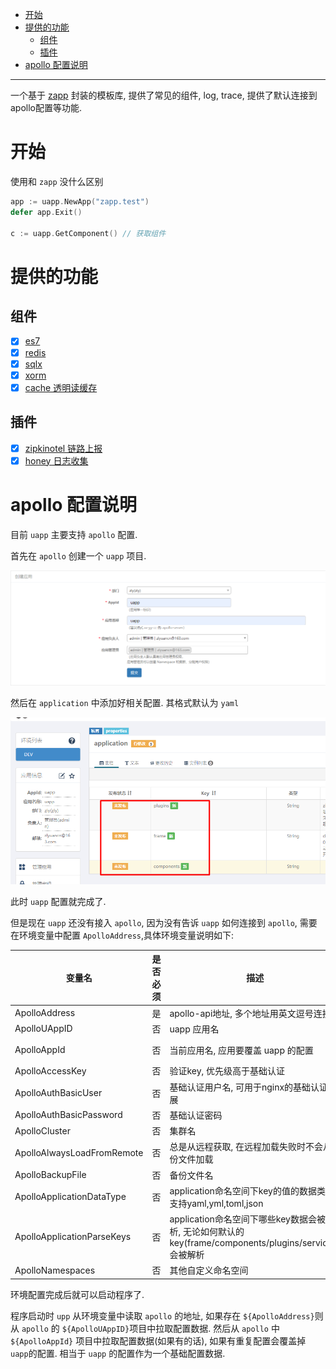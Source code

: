 <!-- TOC -->

- [开始](#%E5%BC%80%E5%A7%8B)
- [提供的功能](#%E6%8F%90%E4%BE%9B%E7%9A%84%E5%8A%9F%E8%83%BD)
    - [组件](#%E7%BB%84%E4%BB%B6)
    - [插件](#%E6%8F%92%E4%BB%B6)
- [apollo 配置说明](#apollo-%E9%85%8D%E7%BD%AE%E8%AF%B4%E6%98%8E)

<!-- /TOC -->

---

一个基于 [zapp](https://github.com/zly-app/zapp) 封装的模板库, 提供了常见的组件, log, trace, 提供了默认连接到
apollo配置等功能.

# 开始

使用和 `zapp` 没什么区别

```go
app := uapp.NewApp("zapp.test")
defer app.Exit()

c := uapp.GetComponent() // 获取组件
```

# 提供的功能

## 组件

+ [x] [es7](https://github.com/zly-app/component/tree/master/es7)
+ [x] [redis](https://github.com/zly-app/component/tree/master/redis)
+ [x] [sqlx](https://github.com/zly-app/component/tree/master/sqlx)
+ [x] [xorm](https://github.com/zly-app/component/tree/master/xorm)
+ [x] [cache 透明读缓存](https://github.com/zly-app/cache)

## 插件

+ [x] [zipkinotel 链路上报](https://github.com/zly-app/plugin/tree/master/zipkinotel)
+ [x] [honey 日志收集](https://github.com/zly-app/plugin/tree/master/honey)

# apollo 配置说明

目前 `uapp` 主要支持 `apollo` 配置.

首先在 `apollo` 创建一个 `uapp` 项目.

![](src/assets/example/create_uapp.png)

然后在 `application` 中添加好相关配置. 其格式默认为 `yaml`

![](src/assets/example/uapp_config.png)

此时 `uapp` 配置就完成了.

但是现在 `uapp` 还没有接入 `apollo`, 因为没有告诉 `uapp` 如何连接到 `apollo`, 需要在环境变量中配置 `ApolloAddress`,具体环境变量说明如下:

| 变量名                     | 是否必须 | 描述                                                                                                   | 默认值    |
| -------------------------- | -------- | ------------------------------------------------------------------------------------------------------ | --------- |
| ApolloAddress              | 是       | apollo-api地址, 多个地址用英文逗号连接                                                                 |           |
| ApolloUAppID               | 否       | uapp 应用名                                                                                            | uapp      |
| ApolloAppId                | 否       | 当前应用名, 应用要覆盖 uapp 的配置                                                                     | \<app名\> |
| ApolloAccessKey            | 否       | 验证key, 优先级高于基础认证                                                                            |           |
| ApolloAuthBasicUser        | 否       | 基础认证用户名, 可用于nginx的基础认证扩展                                                              |           |
| ApolloAuthBasicPassword    | 否       | 基础认证密码                                                                                           |           |
| ApolloCluster              | 否       | 集群名                                                                                                 | default   |
| ApolloAlwaysLoadFromRemote | 否       | 总是从远程获取, 在远程加载失败时不会从备份文件加载                                                     | false     |
| ApolloBackupFile           | 否       | 备份文件名                                                                                             |           |
| ApolloApplicationDataType  | 否       | application命名空间下key的值的数据类型, 支持yaml,yml,toml,json                                         | yaml      |
| ApolloApplicationParseKeys | 否       | application命名空间下哪些key数据会被解析, 无论如何默认的key(frame/components/plugins/services)会被解析 |           |
| ApolloNamespaces           | 否       | 其他自定义命名空间                                                                                     |           |

环境配置完成后就可以启动程序了.

程序启动时 `upp` 从环境变量中读取 `apollo` 的地址, 如果存在 `${ApolloAddress}`则从 `apollo` 的 `${ApolloUAppID}`项目中拉取配置数据. 然后从 `apollo` 中 `${ApolloAppId}` 项目中拉取配置数据(如果有的话), 如果有重复配置会覆盖掉 `uapp`的配置. 相当于 `uapp` 的配置作为一个基础配置数据.
